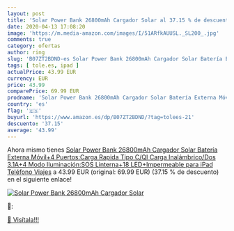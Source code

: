 ```yaml
---
layout: post
title: 'Solar Power Bank 26800mAh Cargador Solar al 37.15 % de descuento'
date: 2020-04-13 17:08:20
image: 'https://m.media-amazon.com/images/I/51ARfkAUUSL._SL200_.jpg'
comments: true
category: ofertas
author: ring
slug: 'B07ZT2BDND-es Solar Power Bank 26800mAh Cargador Solar Batería Externa...'
tags: [ tole.es, ipad ]
actualPrice: 43.99 EUR
currency: EUR
price: 43.99
comparePrice: 69.99 EUR
prodname: 'Solar Power Bank 26800mAh Cargador Solar Batería Externa Móvil+4 Puertos:Carga Rapida Tipo C/QI Carga Inalámbrico/Dos 3.1A+4 Modo Iluminación:SOS Linterna+18 LED+Impermeable para iPad Teléfono Viajes'
country: 'es'
flag: '🇪🇸'
buyurl: 'https://www.amazon.es/dp/B07ZT2BDND/?tag=tolees-21'
descuento: '37.15'
average: '43.99'
---
```


Ahora mismo tienes [Solar Power Bank 26800mAh Cargador Solar Batería Externa Móvil+4 Puertos:Carga Rapida Tipo C/QI Carga Inalámbrico/Dos 3.1A+4 Modo Iluminación:SOS Linterna+18 LED+Impermeable para iPad Teléfono Viajes](https://www.amazon.es/dp/B07ZT2BDND/?tag=tolees-21) a 43.99 EUR (original: 69.99 EUR) (37.15 %  de descuento) en el siguiente enlace!

[![Solar Power Bank 26800mAh Cargador Solar](https://m.media-amazon.com/images/I/51ARfkAUUSL._SL200_.jpg)](https://www.amazon.es/dp/B07ZT2BDND/?tag=tolees-21)

🔎:


[🛒 Visítala!!!](https://www.amazon.es/dp/B07ZT2BDND/?tag=tolees-21)

